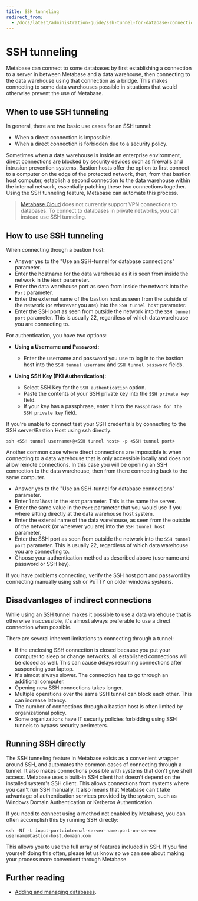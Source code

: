 ```yaml
---
title: SSH tunneling
redirect_from:
  - /docs/latest/administration-guide/ssh-tunnel-for-database-connections
---
```


# SSH tunneling

Metabase can connect to some databases by first establishing a connection to a server in between Metabase and a data warehouse, then connecting to the data warehouse using that connection as a bridge. This makes connecting to some data warehouses possible in situations that would otherwise prevent the use of Metabase.

## When to use SSH tunneling

In general, there are two basic use cases for an SSH tunnel:

- When a direct connection is impossible.
- When a direct connection is forbidden due to a security policy.

Sometimes when a data warehouse is inside an enterprise environment, direct connections are blocked by security devices such as firewalls and intrusion prevention systems. Bastion hosts offer the option to first connect to a computer on the edge of the protected network, then, from that bastion host computer, establish a second connection to the data warehouse within the internal network, essentially patching these two connections together. Using the SSH tunneling feature, Metabase can automate this process.

> [Metabase Cloud](https://www.metabase.com/cloud/) does not currently support VPN connections to databases. To connect to databases in private networks, you can instead use SSH tunneling.

## How to use SSH tunneling

When connecting though a bastion host:

- Answer yes to the "Use an SSH-tunnel for database connections" parameter.
- Enter the hostname for the data warehouse as it is seen from inside the network in the `Host` parameter.
- Enter the data warehouse port as seen from inside the network into the `Port` parameter.
- Enter the external name of the bastion host as seen from the outside of the network (or wherever you are) into the `SSH tunnel host` parameter.
- Enter the SSH port as seen from outside the network into the `SSH tunnel port` parameter. This is usually 22, regardless of which data warehouse you are connecting to.

For authentication, you have two options:

- **Using a Username and Password:**

  - Enter the username and password you use to log in to the bastion host into the `SSH tunnel username` and `SSH tunnel password` fields.

- **Using SSH Key (PKI Authentication):**

  - Select SSH Key for the `SSH authentication` option.
  - Paste the contents of your SSH private key into the `SSH private key` field.
  - If your key has a passphrase, enter it into the `Passphrase for the SSH private key` field.

If you're unable to connect test your SSH credentials by connecting to the SSH server/Bastion Host using ssh directly:

```
ssh <SSH tunnel username>@<SSH tunnel host> -p <SSH tunnel port>
```

Another common case where direct connections are impossible is when connecting to a data warehouse that is only accessible locally and does not allow remote connections. In this case you will be opening an SSH connection to the data warehouse, then from there connecting back to the same computer.

- Answer yes to the "Use an SSH-tunnel for database connections" parameter.
- Enter `localhost` in the `Host` parameter. This is the name the server.
- Enter the same value in the `Port` parameter that you would use if you where sitting directly at the data warehouse host system.
- Enter the extenal name of the data warehouse, as seen from the outside of the network (or wherever you are) into the `SSH tunnel host` parameter.
- Enter the SSH port as seen from outside the network into the `SSH tunnel port` parameter. This is usually 22, regardless of which data warehouse you are connecting to.
- Choose your authentication method as described above (username and password or SSH key).

If you have problems connecting, verify the SSH host port and password by connecting manually using ssh or PuTTY on older windows systems.

## Disadvantages of indirect connections

While using an SSH tunnel makes it possible to use a data warehouse that is otherwise inaccessible, it's almost always preferable to use a direct connection when possible.

There are several inherent limitations to connecting through a tunnel:

- If the enclosing SSH connection is closed because you put your computer to sleep or change networks, all established connections will be closed as well. This can cause delays resuming connections after suspending your laptop.
- It's almost always slower. The connection has to go through an additional computer.
- Opening new SSH connections takes longer.
- Multiple operations over the same SSH tunnel can block each other. This can increase latency.
- The number of connections through a bastion host is often limited by organizational policy.
- Some organizations have IT security policies forbidding using SSH tunnels to bypass security perimeters.

## Running SSH directly

The SSH tunneling feature in Metabase exists as a convenient wrapper around SSH, and automates the common cases of connecting through a tunnel. It also makes connections possible with systems that don't give shell access. Metabase uses a built-in SSH client that doesn't depend on the installed system's SSH client. This allows connections from systems where you can't run SSH manually. It also means that Metabase can't take advantage of authentication services provided by the system, such as Windows Domain Authentication or Kerberos Authentication.

If you need to connect using a method not enabled by Metabase, you can often accomplish this by running SSH directly:

```
ssh -Nf -L input-port:internal-server-name:port-on-server username@bastion-host.domain.com
```

This allows you to use the full array of features included in SSH. If you find yourself doing this often, please let us know so we can see about making your process more convenient through Metabase.

## Further reading

- [Adding and managing databases](./connecting.md).
